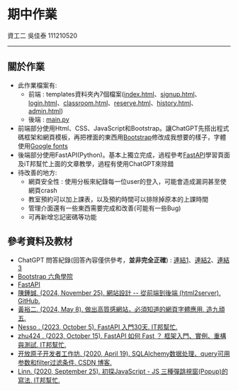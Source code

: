 # 期中作業
資工二 吳佳泰 111210520

---
## 關於作業
* 此作業檔案有:
    * 前端 : templates資料夾內7個檔案([index.html](templates/index.html)、[signup.html](templates/signup.html)、[login.html](templates/login.html)、[classroom.html](templates/classroom.html)、[reserve.html](templates/reserve.html)、[history.html](templates/history.html)、[admin.html](templates/admin.html))
    * 後端 : [main.py](main.py)
* 前端部分使用Html、CSS、JavaScript和Bootstrap。讓ChatGPT先搭出程式碼框架和網頁模板，再把裡面的東西用[Bootstrap](https://bootstrap5.hexschool.com/)修改成我想要的樣子，字體使用[Google fonts](https://fonts.google.com/)
* 後端部分使用FastAPI(Python)。基本上獨立完成，過程參考[FastAPI](https://fastapi.tiangolo.com/zh/#_6)學習頁面及iT邦幫忙上面的文章教學，過程有使用ChatGPT來除錯
* 待改善的地方:
    * 網頁安全性 : 使用分板來紀錄每一位user的登入，可能會造成漏洞甚至使網頁crash
    * 教室預約可以加上課表，以及預約時間可以排除掉原本的上課時間
    * 管理介面還有一些東西需要完成和改善(可能有一些Bug)
    * 可再新增忘記密碼等功能

## 參考資料及教材

* ChatGPT 問答紀錄(回答內容僅供參考，**並非完全正確**) : [連結1](https://chatgpt.com/share/6727c745-91dc-800b-81b4-d777af93422d)、[連結2](https://chatgpt.com/share/6767c44d-9d70-800b-81a1-97a704dda528)、[連結3](https://chatgpt.com/share/6767c473-c614-800b-8c44-6af3e473f2e0)
* [Bootstrap 六角學院](https://bootstrap5.hexschool.com/)
* [FastAPI](https://fastapi.tiangolo.com/zh/#_6)
* [陳鍾誠. (2024, November 25). 網站設計 -- 從前端到後端 (html2server). GitHub.](https://github.com/cccbook/html2server)
* [黃裕二. (2024, May 8). 做出高質感網站，必須知道的網頁字體應用. 造九頑五.](https://make9.tw/wordpress/teaching/%E5%81%9A%E5%87%BA%E9%AB%98%E8%B3%AA%E6%84%9F%E7%B6%B2%E7%AB%99%EF%BC%8C%E5%BF%85%E9%A0%88%E7%9F%A5%E9%81%93%E7%9A%84%E7%B6%B2%E9%A0%81%E5%AD%97%E9%AB%94%E6%87%89%E7%94%A8/)
* [Nesso . (2023, October 5). FastAPI 入門30天. IT邦幫忙.](https://ithelp.ithome.com.tw/users/20152669/ironman/6306)
* [zhu424  . (2023, October 15). FastAPI 如何 Fast ？ 框架入門、實例、重構與測試. IT邦幫忙.](https://ithelp.ithome.com.tw/users/20152669/ironman/6306)
* [开放原子开发者工作坊. (2020, April 19). SQLAlchemy数据处理、query可用参数和filter过滤条件. CSDN 博客.](https://blog.csdn.net/ForsetiRe/article/details/105621425)
* [Linn. (2020, September 25). 初探JavaScript - JS 三種彈跳視窗(Popup)的寫法. IT邦幫忙.](https://ithelp.ithome.com.tw/articles/10243643)